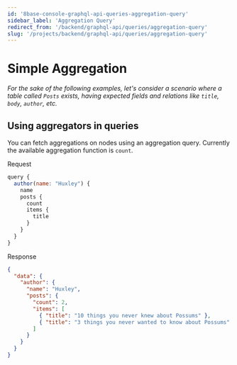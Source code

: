 ```yaml
---
id: '8base-console-graphql-api-queries-aggregation-query'
sidebar_label: 'Aggregation Query'
redirect_from: '/backend/graphql-api/queries/aggregation-query'
slug: '/projects/backend/graphql-api/queries/aggregation-query'
---
```


# Simple Aggregation

_For the sake of the following examples, let's consider a scenario where a table called `Posts` exists, having expected fields and relations like `title`, `body`, `author`, etc._

## Using aggregators in queries

You can fetch aggregations on nodes using an aggregation query. Currently the available aggregation function is `count`.

<div class="code-sample">
<div>
<label>Request</label>

```javascript
query {
  author(name: "Huxley") {
    name
    posts {
      count
      items {
        title
      }
    }
  }
}
```

</div>
<div>
<label>Response</label>

```json
{
  "data": {
    "author": {
      "name": "Huxley",
      "posts": {
        "count": 2,
        "items": [
          { "title": "10 things you never knew about Possums" },
          { "title": "3 things you never wanted to know about Possums" }
        ]
      }
    }
  }
}
```

</div>
</div>
